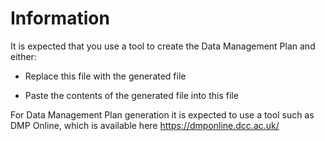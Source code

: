 # **Information**

It is expected that you use a tool to create the Data Management Plan and either:

-   Replace this file with the generated file

-   Paste the contents of the generated file into this file

For Data Management Plan generation it is expected to use a tool such as DMP Online, which is available here <https://dmponline.dcc.ac.uk/>
